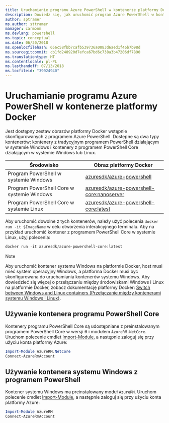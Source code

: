 ```yaml
---
title: Uruchamianie programu Azure PowerShell w kontenerze platformy Docker
description: Dowiedz się, jak uruchomić program Azure PowerShell w kontenerze platformy Docker.
author: sptramer
ms.author: sttramer
manager: carmonm
ms.devlang: powershell
ms.topic: conceptual
ms.date: 06/20/2018
ms.openlocfilehash: 656c58fbb7cafb539736a0083d6aed1f46b7b98d
ms.sourcegitcommit: cb1fd248920d7efca67bd6c738a3b47206df7890
ms.translationtype: HT
ms.contentlocale: pl-PL
ms.lasthandoff: 07/13/2018
ms.locfileid: "39024940"
---
```

# <a name="run-azure-powershell-in-a-docker-container"></a>Uruchamianie programu Azure PowerShell w kontenerze platformy Docker

Jest dostępny zestaw obrazów platformy Docker wstępnie skonfigurowanych z programem Azure PowerShell. Dostępne są dwa typy kontenerów: kontenery z tradycyjnym programem PowerShell działającym w systemie Windows i kontenery z programem PowerShell Core działającym w systemie Windows lub Linux.

| Środowisko | Obraz platformy Docker |
|-------------|--------------|
| Program PowerShell w systemie Windows | [azuresdk/azure-powershell](https://hub.docker.com/r/azuresdk/azure-powershell/) |
| Program PowerShell Core w systemie Windows | [azuresdk/azure-powershell-core:nanoserver](https://hub.docker.com/r/azuresdk/azure-powershell-core/) |
| Program PowerShell Core w systemie Linux | [azuresdk/azure-powershell-core:latest](https://hub.docker.com/r/azuresdk/azure-powershell-core/) |

Aby uruchomić dowolne z tych kontenerów, należy użyć polecenia `docker run -it $ImageName` w celu otworzenia interakcyjnego terminalu. Aby na przykład uruchomić kontener z programem PowerShell Core w systemie Linux, użyj polecenia:

```powershell
docker run -it azuresdk/azure-powershell-core:latest
```

> [!NOTE]
> Aby uruchomić kontener systemu Windows na platformie Docker, host musi mieć system operacyjny Windows, a platforma Docker musi być skonfigurowana do uruchamiania kontenerów systemu Windows. Aby dowiedzieć się więcej o przełączaniu między środowiskami Windows i Linux na platformie Docker, zobacz dokumentację platformy Docker: [Switch between Windows and Linux containers (Przełączanie między kontenerami systemu Windows i Linux)](https://docs.docker.com/docker-for-windows/#switch-between-windows-and-linux-containers).

## <a name="use-a-powershell-core-container"></a>Używanie kontenera programu PowerShell Core

Kontenery programu PowerShell Core są udostępniane z preinstalowanym programem PowerShell Core w wersji 6 i modułem `AzureRM.NetCore`. Uruchom polecenie cmdlet [Import-Module](/powershell/module/microsoft.powershell.core/import-module), a następnie zaloguj się przy użyciu konta platformy Azure:

```powershell
Import-Module AzureRM.NetCore
Connect-AzureRmAccount
```

## <a name="use-the-windows-container-with-powershell"></a>Używanie kontenera systemu Windows z programem PowerShell

Kontener systemu Windows ma preinstalowany moduł `AzureRM`. Uruchom polecenie cmdlet [Import-Module](/powershell/module/microsoft.powershell.core/import-module), a następnie zaloguj się przy użyciu konta platformy Azure:

```powershell
Import-Module AzureRM
Connect-AzureRmAccount
```